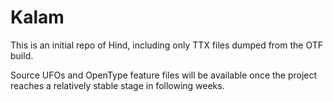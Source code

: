 Kalam
=====

This is an initial repo of Hind, including only TTX files dumped from the OTF build.

Source UFOs and OpenType feature files will be available once the project reaches a relatively stable stage in following weeks.
